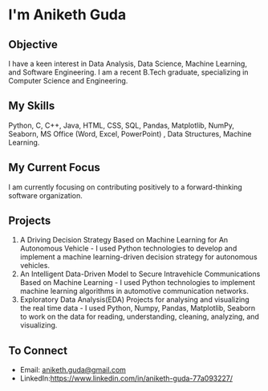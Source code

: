 # I'm Aniketh Guda

## Objective
I have a keen interest in Data Analysis, Data Science, Machine Learning, and Software Engineering. I am a recent B.Tech graduate, specializing in Computer Science and Engineering.
## My Skills
Python, C, C++, Java, HTML, CSS, SQL, Pandas, Matplotlib, NumPy, Seaborn, MS Office (Word, Excel, PowerPoint) , Data Structures, Machine Learning.

## My Current Focus
I am currently focusing on contributing positively to a forward-thinking software organization.

## Projects
1) A Driving Decision Strategy Based on Machine Learning for An Autonomous Vehicle - I used Python technologies to develop and implement a machine learning-driven decision strategy for autonomous vehicles.
2) An Intelligent Data-Driven Model to Secure Intravehicle Communications Based on Machine Learning - I used Python technologies to implement machine learning algorithms in automotive communication networks.
3) Exploratory Data Analysis(EDA) Projects for analysing and visualizing the real time data - I used Python, Numpy, Pandas, Matplotlib, Seaborn to work on the data for reading, understanding, cleaning, analyzing, and visualizing.
## To Connect
- Email: aniketh.guda@gmail.com
- LinkedIn:https://www.linkedin.com/in/aniketh-guda-77a093227/
